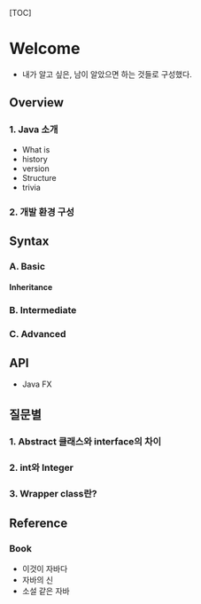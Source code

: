 [TOC]
# Welcome
- 내가 알고 싶은, 남이 알았으면 하는 것들로 구성했다.

## Overview
### 1. Java 소개
* What is
* history
* version
* Structure
* trivia
### 2. 개발 환경 구성


## Syntax

### A. Basic
#### Inheritance
### B. Intermediate
### C. Advanced


## API
* Java FX


## 질문별
### 1. Abstract 클래스와 interface의 차이
### 2. int와 Integer
### 3. Wrapper class란?


## Reference

### Book
- 이것이 자바다
- 자바의 신
- 소설 같은 자바
